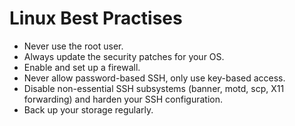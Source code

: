 # Linux Best Practises

* Never use the root user.
* Always update the security patches for your OS.
* Enable and set up a firewall.
* Never allow password-based SSH, only use key-based access.
* Disable non-essential SSH subsystems (banner, motd, scp, X11 forwarding) and harden your SSH configuration.
* Back up your storage regularly.
